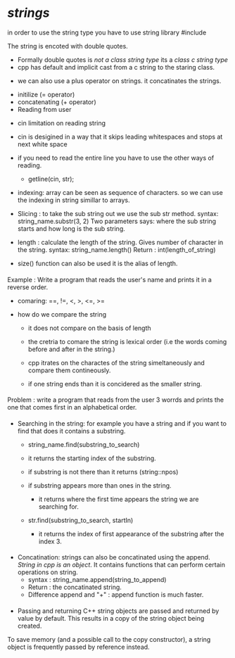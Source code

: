 # *strings* #

in order to use the string type you have to use string library 
#include <string>

The string is encoted with double  quotes.
- Formally double quotes is *not a class string type* its a *class c string type*
- cpp has default and implicit cast from a c string to the staring class. 
* we can also use a plus operator on strings. it concatinates the strings. 

- initilize (= operator)
- concatenating (+ operator)
- Reading from user

* cin limitation on reading string
- cin is desigined in a way that it skips leading whitespaces and stops at next white space
- if you need to read the entire line you have to use the other ways of reading. 
    - getline(cin, str);

- indexing: array can be seen as sequence of characters. so we can use the indexing in string simillar to arrays. 

- Slicing : to take the sub string out we use the sub str method. 
syntax: string_name.substr(3, 2)
Two parameters says: where the sub string starts and how long is the sub string. 

- length : calculate the length of the string. Gives number of character in the string. 
syntax: string_name.length()
Return : int(length_of_string)
* size() function can also be used it is the alias of length. 


####
Example : Write a program that reads the user's name and prints it in a reverse order. 

- comaring: ==, !=, <, >, <=, >=

- how do we compare the string
    - it does not compare on the basis of length
    - the cretria to comare the string is lexical order (i.e the words coming before and after in the string.)

    - cpp itrates on the charactes of the string simeltaneously and compare them contineously. 
    - if one string ends than it is concidered as the smaller string. 

####
Problem : write a program that reads from the user 3 worrds and prints the one that comes first in an alphabetical order. 

####
- Searching in the string: for example you have a string and if you want to find that does it contains a substring. 
    - string_name.find(substring_to_search)
    - it returns the starting index of the substring.
    - if substring is not there than it returns (string::npos)

    - if substring appears more than ones in the string. 
        - it returns where the first time appears the string we are searching for. 

    - str.find(substring_to_search, startIn)
        - it returns the index of first appearance of the substring after the index 3.

####
- Concatination: strings can also be concatinated using the append. *String in cpp is an object*. It contains functions that can perform certain operations on string.
    - syntax : string_name.append(string_to_append)
    - Return : the concatinated string. 
    - Difference append and "+" : append function is much faster.

####
- Passing and returning
C++ string objects are passed and returned by value by default. This results in a copy of the string object being created.

To save memory (and a possible call to the copy constructor), a string object is frequently passed by reference instead.